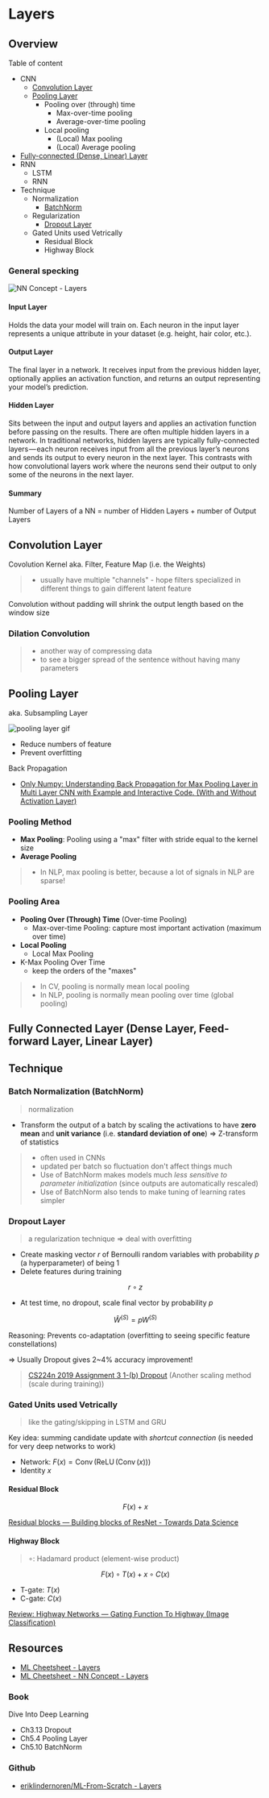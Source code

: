 # Layers

## Overview

Table of content

* CNN
  * [Convolution Layer](#Convolution-Layer)
  * [Pooling Layer](#Pooling-Layer)
    * Pooling over (through) time
      * Max-over-time pooling
      * Average-over-time pooling
    * Local pooling
      * (Local) Max pooling
      * (Local) Average pooling
* [Fully-connected (Dense, Linear) Layer](#Fully-Connected-Layer-(Dense-Layer))
* RNN
  * LSTM
  * RNN
* Technique
  * Normalization
    * [BatchNorm](#batch-normalization-batchnorm)
  * Regularization
    * [Dropout Layer](#Dropout-Layer)
  * Gated Units used Vetrically
    * Residual Block
    * Highway Block

### General specking

![NN Concept - Layers](https://ml-cheatsheet.readthedocs.io/en/latest/_images/neural_network_simple.png)

#### Input Layer

Holds the data your model will train on. Each neuron in the input layer represents a unique attribute in your dataset (e.g. height, hair color, etc.).

#### Output Layer

The final layer in a network. It receives input from the previous hidden layer, optionally applies an activation function, and returns an output representing your model’s prediction.

#### Hidden Layer

Sits between the input and output layers and applies an activation function before passing on the results. There are often multiple hidden layers in a network. In traditional networks, hidden layers are typically fully-connected layers — each neuron receives input from all the previous layer’s neurons and sends its output to every neuron in the next layer. This contrasts with how convolutional layers work where the neurons send their output to only some of the neurons in the next layer.

#### Summary

Number of Layers of a NN = number of Hidden Layers + number of Output Layers

## Convolution Layer

Covolution Kernel aka. Filter, Feature Map (i.e. the Weights)

> * usually have multiple "channels" - hope filters specialized in different things to gain different latent feature

Convolution without padding will shrink the output length based on the window size

### Dilation Convolution

> * another way of compressing data
> * to see a bigger spread of the sentence without having many parameters

## Pooling Layer

aka. Subsampling Layer

![pooling layer gif](https://mlnotebook.github.io/img/CNN/poolfig.gif)

* Reduce numbers of feature
* Prevent overfitting

Back Propagation

* [Only Numpy: Understanding Back Propagation for Max Pooling Layer in Multi Layer CNN with Example and Interactive Code. (With and Without Activation Layer)](https://medium.com/the-bioinformatics-press/only-numpy-understanding-back-propagation-for-max-pooling-layer-in-multi-layer-cnn-with-example-f7be891ee4b4)

### Pooling Method

* **Max Pooling**: Pooling using a "max" filter with stride equal to the kernel size
* **Average Pooling**

> * In NLP, max pooling is better, because a lot of signals in NLP are sparse!

### Pooling Area

* **Pooling Over (Through) Time** (Over-time Pooling)
  * Max-over-time Pooling: capture most important activation (maximum over time)
* **Local Pooling**
  * Local Max Pooling
* K-Max Pooling Over Time
  * keep the orders of the "maxes"

> * In CV, pooling is normally mean local pooling
> * In NLP, pooling is normally mean pooling over time (global pooling)

## Fully Connected Layer (Dense Layer, Feed-forward Layer, Linear Layer)

## Technique

### Batch Normalization (BatchNorm)

> normalization

* Transform the output of a batch by scaling the activations to have **zero mean** and **unit variance** (i.e. **standard deviation of one**) => Z-transform of statistics

> * often used in CNNs
> * updated per batch so fluctuation don't affect things much
> * Use of BatchNorm makes models much *less sensitive to parameter initialization* (since outputs are automatically rescaled)
> * Use of BatchNorm also tends to make tuning of learning rates simpler

### Dropout Layer

> a regularization technique => deal with overfitting

* Create masking vector $r$ of Bernoulli random variables with probability $p$ (a hyperparameter) of being 1
* Delete features during training

$$
r \circ z
$$

* At test time, no dropout, scale final vector by probability $p$

$$
\hat{W}^{(S)} = p W ^{(S)}
$$

Reasoning: Prevents co-adaptation (overfitting to seeing specific feature constellations)

=> Usually Dropout gives 2~4% accuracy improvement!

> [CS224n 2019 Assignment 3 1-(b) Dropout](https://github.com/daviddwlee84/Stanford-CS224n-NLP/blob/master/Assignments/a3/written/assignment3.pdf) (Another scaling method (scale during training))

### Gated Units used Vetrically

> like the gating/skipping in LSTM and GRU

Key idea: summing candidate update with *shortcut connection* (is needed for very deep networks to work)

* Network: $F(x) = \operatorname{Conv}(\operatorname{ReLU}(\operatorname{Conv}(x)))$
* Identity $x$

#### Residual Block

$$
F(x) + x
$$

[Residual blocks — Building blocks of ResNet - Towards Data Science](https://towardsdatascience.com/residual-blocks-building-blocks-of-resnet-fd90ca15d6ec)

#### Highway Block

> $\circ$: Hadamard product (element-wise product)

$$
F(x) \circ T(x) + x \circ C(x)
$$

* T-gate: $T(x)$
* C-gate: $C(x)$

[Review: Highway Networks — Gating Function To Highway (Image Classification)](https://towardsdatascience.com/review-highway-networks-gating-function-to-highway-image-classification-5a33833797b5)

## Resources

* [ML Cheetsheet - Layers](https://ml-cheatsheet.readthedocs.io/en/latest/layers.html)
* [ML Cheetsheet - NN Concept - Layers](https://ml-cheatsheet.readthedocs.io/en/latest/nn_concepts.html#layers)

### Book

Dive Into Deep Learning

* Ch3.13 Dropout
* Ch5.4 Pooling Layer
* Ch5.10 BatchNorm

### Github

* [eriklindernoren/ML-From-Scratch - Layers](https://github.com/eriklindernoren/ML-From-Scratch/blob/master/mlfromscratch/deep_learning/layers.py)
